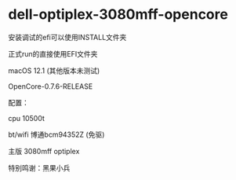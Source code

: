 # dell-optiplex-3080mff-opencore


安装调试的efi可以使用INSTALL文件夹

正式run的直接使用EFI文件夹

macOS 12.1 (其他版本未测试)

OpenCore-0.7.6-RELEASE

配置：

cpu       10500t

bt/wifi   博通bcm94352Z (免驱)

主版       3080mff optiplex

特别鸣谢：黑果小兵
